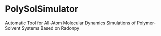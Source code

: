 # PolySolSimulator
Automatic Tool for All-Atom Molecular Dynamics Simulations of Polymer-Solvent Systems Based on Radonpy
